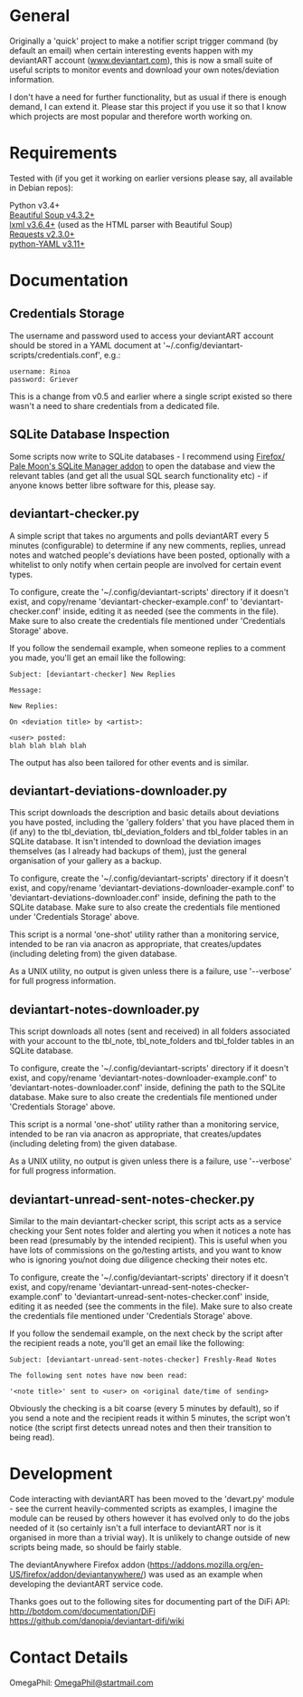 General
=======

Originally a 'quick' project to make a notifier script trigger command (by
default an email) when certain interesting events happen with my deviantART
account (www.deviantart.com), this is now a small suite of useful scripts to
monitor events and download your own notes/deviation information.  

I don't have a need for further functionality, but as usual if there is enough
demand, I can extend it. Please star this project if you use it so that I know
which projects are most popular and therefore worth working on.


Requirements
============

Tested with (if you get it working on earlier versions please say, all available
in Debian repos):

Python v3.4+  
[Beautiful Soup v4.3.2+](http://www.crummy.com/software/BeautifulSoup/)  
[lxml v3.6.4+](http://lxml.de/) (used as the HTML parser with Beautiful Soup)  
[Requests v2.3.0+](http://python-requests.org)  
[python-YAML v3.11+](http://pyyaml.org/)


Documentation
=============

Credentials Storage
-------------------

The username and password used to access your deviantART account should be
stored in a YAML document at '~/.config/deviantart-scripts/credentials.conf',
e.g.:

    username: Rinoa
    password: Griever

This is a change from v0.5 and earlier where a single script existed so there
wasn't a need to share credentials from a dedicated file.


SQLite Database Inspection
--------------------------

Some scripts now write to SQLite databases - I recommend using [Firefox/
Pale Moon's SQLite Manager addon](https://addons.mozilla.org/en-US/firefox/addon/sqlite-manager/)
to open the database and view the relevant tables (and get all the usual SQL
search functionality etc) - if anyone knows better libre software for this,
please say.


deviantart-checker.py
---------------------

A simple script that takes no arguments and polls deviantART every 5 minutes
(configurable) to determine if any new comments, replies, unread notes and
watched people's deviations have been posted, optionally with a whitelist to
only notify when certain people are involved for certain event types.

To configure, create the '~/.config/deviantart-scripts' directory if it doesn't
exist, and copy/rename 'deviantart-checker-example.conf' to
'deviantart-checker.conf' inside, editing it as needed (see the comments in the
file). Make sure to also create the credentials file mentioned under 'Credentials
Storage' above.

If you follow the sendemail example, when someone replies to a comment you made,
you'll get an email like the following:

    Subject: [deviantart-checker] New Replies

    Message:

    New Replies:

    On <deviation title> by <artist>:

    <user> posted:
    blah blah blah blah

The output has also been tailored for other events and is similar.


deviantart-deviations-downloader.py
-----------------------------------

This script downloads the description and basic details about deviations you
have posted, including the 'gallery folders' that you have placed them in (if
any) to the tbl_deviation, tbl_deviation_folders and tbl_folder tables in an
SQLite database. It isn't intended to download the deviation images themselves
(as I already had backups of them), just the general organisation of your
gallery as a backup.

To configure, create the '~/.config/deviantart-scripts' directory if it doesn't
exist, and copy/rename 'deviantart-deviations-downloader-example.conf' to
'deviantart-deviations-downloader.conf' inside, defining the path to the SQLite
database. Make sure to also create the credentials file mentioned under
'Credentials Storage' above.

This script is a normal 'one-shot' utility rather than a monitoring service,
intended to be ran via anacron as appropriate, that creates/updates (including
deleting from) the given database.

As a UNIX utility, no output is given unless there is a failure, use '--verbose'
for full progress information.


deviantart-notes-downloader.py
------------------------------

This script downloads all notes (sent and received) in all folders associated
with your account to the tbl_note, tbl_note_folders and tbl_folder tables in an
SQLite database.

To configure, create the '~/.config/deviantart-scripts' directory if it doesn't
exist, and copy/rename 'deviantart-notes-downloader-example.conf' to
'deviantart-notes-downloader.conf' inside, defining the path to the SQLite
database. Make sure to also create the credentials file mentioned under
'Credentials Storage' above.

This script is a normal 'one-shot' utility rather than a monitoring service,
intended to be ran via anacron as appropriate, that creates/updates (including
deleting from) the given database.

As a UNIX utility, no output is given unless there is a failure, use '--verbose'
for full progress information.


deviantart-unread-sent-notes-checker.py
---------------------------------------

Similar to the main deviantart-checker script, this script acts as a service
checking your Sent notes folder and alerting you when it notices a note has been
read (presumably by the intended recipient). This is useful when you have lots
of commissions on the go/testing artists, and you want to know who is ignoring
you/not doing due diligence checking their notes etc.

To configure, create the '~/.config/deviantart-scripts' directory if it doesn't
exist, and copy/rename 'deviantart-unread-sent-notes-checker-example.conf' to
'deviantart-unread-sent-notes-checker.conf' inside, editing it as needed (see
the comments in the file). Make sure to also create the credentials file
mentioned under 'Credentials Storage' above.

If you follow the sendemail example, on the next check by the script after the
recipient reads a note, you'll get an email like the following:

    Subject: [deviantart-unread-sent-notes-checker] Freshly-Read Notes

    The following sent notes have now been read:

    '<note title>' sent to <user> on <original date/time of sending>

Obviously the checking is a bit coarse (every 5 minutes by default), so if you
send a note and the recipient reads it within 5 minutes, the script won't
notice (the script first detects unread notes and then their transition to being
read).


Development
===========

Code interacting with deviantART has been moved to the 'devart.py' module - see
the current heavily-commented scripts as examples, I imagine the module can be
reused by others however it has evolved only to do the jobs needed of it (so
certainly isn't a full interface to deviantART nor is it organised in more than
a trivial way). It is unlikely to change outside of new scripts being made, so
should be fairly stable.

The deviantAnywhere Firefox addon
(https://addons.mozilla.org/en-US/firefox/addon/deviantanywhere/) was used as
an example when developing the deviantART service code. 

Thanks goes out to the following sites for documenting part of the DiFi API:
http://botdom.com/documentation/DiFi  
https://github.com/danopia/deviantart-difi/wiki


Contact Details
===============

OmegaPhil: OmegaPhil@startmail.com
